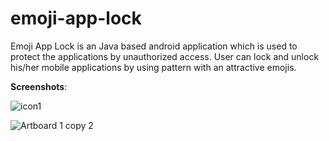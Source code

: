 # emoji-app-lock
Emoji App Lock is an Java based android application which is used to protect the applications by unauthorized access. User can lock and unlock his/her mobile applications by using pattern with an attractive emojis.

**Screenshots**:



![icon1](https://github.com/sheraz72/emoji-app-lock/assets/79997714/a822f243-e78b-4d98-a32b-6799921ca015)

![Artboard 1 copy 2](https://github.com/sheraz72/emoji-app-lock/assets/79997714/5da2dcf2-2da3-48b4-ba87-1de48a69ff06)


